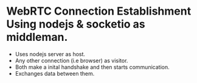# WebRTC Connection Establishment Using nodejs & socketio as middleman.
- Uses nodejs server as host.
- Any other connection (i.e browser) as visitor.
- Both make a inital handshake and then starts communication.
- Exchanges data between them.
